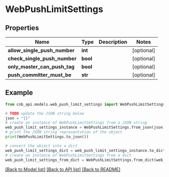 # WebPushLimitSettings


## Properties

Name | Type | Description | Notes
------------ | ------------- | ------------- | -------------
**allow_single_push_number** | **int** |  | [optional] 
**check_single_push_number** | **bool** |  | [optional] 
**only_master_can_push_tag** | **bool** |  | [optional] 
**push_committer_must_be** | **str** |  | [optional] 

## Example

```python
from cnb_api.models.web_push_limit_settings import WebPushLimitSettings

# TODO update the JSON string below
json = "{}"
# create an instance of WebPushLimitSettings from a JSON string
web_push_limit_settings_instance = WebPushLimitSettings.from_json(json)
# print the JSON string representation of the object
print(WebPushLimitSettings.to_json())

# convert the object into a dict
web_push_limit_settings_dict = web_push_limit_settings_instance.to_dict()
# create an instance of WebPushLimitSettings from a dict
web_push_limit_settings_from_dict = WebPushLimitSettings.from_dict(web_push_limit_settings_dict)
```
[[Back to Model list]](../README.md#documentation-for-models) [[Back to API list]](../README.md#documentation-for-api-endpoints) [[Back to README]](../README.md)


